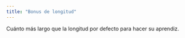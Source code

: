 ```yaml
---
title: "Bonus de longitud"
---
```


Cuánto más largo que la longitud por defecto para hacer su aprendiz.




